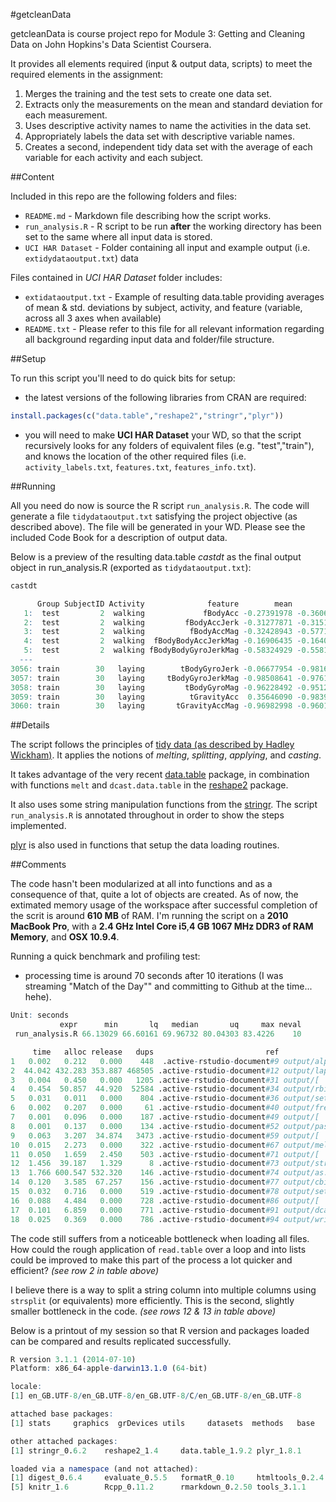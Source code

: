 #getcleanData

getcleanData is course project repo for Module 3: Getting and Cleaning Data on John Hopkins's Data Scientist Coursera.

It provides all elements required (input & output data, scripts) to meet the required elements in the assignment:

1. Merges the training and the test sets to create one data set.
2. Extracts only the measurements on the mean and standard deviation for each measurement.
3. Uses descriptive activity names to name the activities in the data set.
4. Appropriately labels the data set with descriptive variable names. 
5. Creates a second, independent tidy data set with the average of each variable for each activity and each subject. 

##Content

Included in this repo are the following folders and files:

- `README.md` -  Markdown file describing how the script works.
- `run_analysis.R` - R script to be run **after** the working directory has been set to the same where all input data is stored.
- `UCI HAR Dataset` - Folder containing all input and example output (i.e. `extidydataoutput.txt`) data

Files contained in *UCI HAR Dataset* folder includes:

- `extidataoutput.txt` - Example of resulting data.table providing averages of mean & std. deviations by subject, activity, and feature (variable, across all 3 axes when available)
- `README.txt` - Please refer to this file for all relevant information regarding all background regarding input data and folder/file structure.

##Setup

To run this script you'll need to do quick bits for setup:

- the latest versions of the following libraries from CRAN are required:

```R
install.packages(c("data.table","reshape2","stringr","plyr"))
```

- you will need to make **UCI HAR Dataset** your WD, so that the script recursively looks for any folders of equivalent files (e.g. "test","train"), and knows the location of the other required files (i.e. `activity_labels.txt`, `features.txt`, `features_info.txt`).

##Running

All you need do now is source the R script `run_analysis.R`. The code will generate a file `tidydataoutput.txt` satisfying the project objective (as described above). The file will be generated in your WD. Please see the included Code Book for a description of output data.

Below is a preview of the resulting data.table *castdt* as the final output object in run_analysis.R (exported as `tidydataoutput.txt`):

```R
castdt

      Group SubjectID Activity              feature        mean        std
   1:  test         2  walking             fBodyAcc -0.27391978 -0.3606977
   2:  test         2  walking         fBodyAccJerk -0.31277871 -0.3151814
   3:  test         2  walking          fBodyAccMag -0.32428943 -0.5771052
   4:  test         2  walking  fBodyBodyAccJerkMag -0.16906435 -0.1640920
   5:  test         2  walking fBodyBodyGyroJerkMag -0.58324929 -0.5581046
  ---                                                                     
3056: train        30   laying        tBodyGyroJerk -0.06677954 -0.9816339
3057: train        30   laying     tBodyGyroJerkMag -0.98508641 -0.9761771
3058: train        30   laying         tBodyGyroMag -0.96228492 -0.9512644
3059: train        30   laying          tGravityAcc  0.35646090 -0.9839231
3060: train        30   laying       tGravityAccMag -0.96982998 -0.9601679
```

##Details

The script follows the principles of [tidy data (as described by Hadley Wickham)](http://vita.had.co.nz/papers/tidy-data.pdf). It applies the notions of *melting*, *splitting*, *applying*, and *casting*. 

It takes advantage of the very recent [data.table](http://cran.r-project.org/web/packages/data.table/index.html) package, in combination with functions `melt` and `dcast.data.table` in the [reshape2](http://cran.r-project.org/web/packages/reshape2/index.html) package. 

It also uses some string manipulation functions from the [stringr](http://cran.r-project.org/web/packages/stringr/index.html). The script `run_analysis.R` is annotated throughout in order to show the steps implemented. 

[plyr](http://cran.r-project.org/web/packages/plyr/index.html) is also used in functions that setup the data loading routines.

##Comments

The code hasn't been modularized at all into functions and as a consequence of that, quite a lot of objects are created. As of now, the extimated memory usage of the workspace after successful completion of the scrit is around **610 MB** of RAM. I'm running the script on a **2010 MacBook Pro**, with a **2.4 GHz Intel Core i5**,**4 GB 1067 MHz DDR3 of RAM Memory**, and **OSX 10.9.4**.

Running a quick benchmark and profiling test:

- processing time is around 70 seconds after 10 iterations (I was streaming "Match of the Day"" and committing to Github at the time... hehe).
```R
Unit: seconds
           expr      min       lq   median       uq     max neval
 run_analysis.R 66.13029 66.60161 69.96732 80.04303 83.4226    10
```

```R
     time   alloc release   dups                         ref                     src
1   0.002   0.212   0.000    448  .active-rstudio-document#9 output/alply           
2  44.042 432.283 353.887 468505 .active-rstudio-document#12 output/lapply          
3   0.004   0.450   0.000   1205 .active-rstudio-document#31 output/[               
4   0.454  50.857  44.920  52584 .active-rstudio-document#34 output/rbindlist       
5   0.031   0.011   0.000    804 .active-rstudio-document#36 output/setkeyv         
6   0.002   0.207   0.000     61 .active-rstudio-document#40 output/fread           
7   0.001   0.096   0.000    187 .active-rstudio-document#49 output/[               
8   0.001   0.137   0.000    134 .active-rstudio-document#52 output/paste           
9   0.063   3.207  34.874   3473 .active-rstudio-document#59 output/[               
10  0.015   2.273   0.000    322 .active-rstudio-document#67 output/melt            
11  0.050   1.659   2.450    503 .active-rstudio-document#71 output/[               
12  1.456  39.187   1.329      8 .active-rstudio-document#73 output/strsplit        
13  1.766 600.547 532.320    146 .active-rstudio-document#74 output/as.data.table   
14  0.120   3.585  67.257    156 .active-rstudio-document#77 output/cbind           
15  0.032   0.716   0.000    519 .active-rstudio-document#78 output/setkeyv         
16  0.088   4.484   0.000    728 .active-rstudio-document#86 output/[               
17  0.101   6.859   0.000    771 .active-rstudio-document#91 output/dcast.data.table
18  0.025   0.369   0.000    786 .active-rstudio-document#94 output/write.table     
```

The code still suffers from a noticeable bottleneck when loading all files. How could the rough application of `read.table` over a loop and into lists could be improved to make this part of the process a lot quicker and efficient? *(see row 2 in table above)*

I believe there is a way to split a string column into multiple columns using `strsplit` (or equivalents) more efficiently. This is the second, slightly smaller bottleneck in the code. *(see rows 12 & 13 in table above)*

Below is a printout of my session so that R version and packages loaded can be compared and results replicated successfully. 

```R
R version 3.1.1 (2014-07-10)
Platform: x86_64-apple-darwin13.1.0 (64-bit)

locale:
[1] en_GB.UTF-8/en_GB.UTF-8/en_GB.UTF-8/C/en_GB.UTF-8/en_GB.UTF-8

attached base packages:
[1] stats     graphics  grDevices utils     datasets  methods   base     

other attached packages:
[1] stringr_0.6.2    reshape2_1.4     data.table_1.9.2 plyr_1.8.1      

loaded via a namespace (and not attached):
[1] digest_0.6.4     evaluate_0.5.5   formatR_0.10     htmltools_0.2.4 
[5] knitr_1.6        Rcpp_0.11.2      rmarkdown_0.2.50 tools_3.1.1 
```